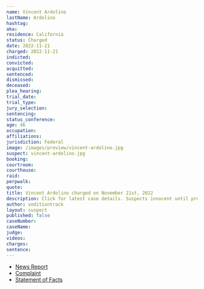 ```yaml
---
name: Vincent Ardolino
lastName: Ardolino
hashtag:
aka:
residence: California
status: Charged
date: 2022-11-21
charged: 2022-11-21
indicted:
convicted:
acquitted:
sentenced:
dismissed:
deceased:
plea_hearing:
trial_date:
trial_type:
jury_selection:
sentencing:
status_conference:
age: 46
occupation:
affiliations:
jurisdiction: Federal
image: /images/preview/vincent-ardolino.jpg
suspect: vincent-ardolino.jpg
booking:
courtroom:
courthouse:
raid:
perpwalk:
quote:
title: Vincent Ardolino charged on November 21st, 2022
description: Click for latest case details. Suspects innocent until proven guilty.
author: seditiontrack
layout: suspect
published: false
caseNumber: 
caseName:
judge:
videos:
charges:
sentence:
---
```

- [News Report](https://www.ocregister.com/2022/12/02/oc-man-charged-in-connection-with-jan-6-insurrection-after-facebook-post/)
- [Complaint](https://www.justice.gov/usao-dc/case-multi-defendant/file/1555301/download)
- [Statement of Facts](https://www.justice.gov/usao-dc/case-multi-defendant/file/1555306/download)
